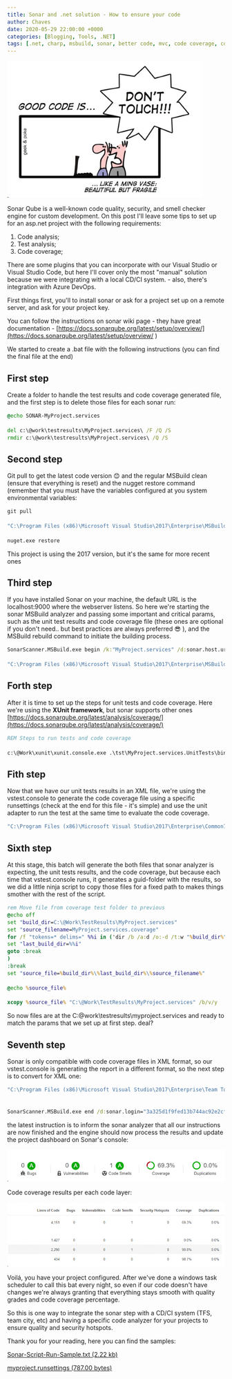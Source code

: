 ```yaml
---
title: Sonar and .net solution - How to ensure your code
author: Chaves
date: 2020-05-29 22:00:00 +0000
categories: [Blogging, Tools, .NET]
tags: [.net, charp, msbuild, sonar, better code, mvc, code coverage, code quality, best pratices, visual studio, bat file, tfs]
---
```

![good code](/assets/img/posts/good_code.png)

Sonar Qube is a well-known code quality, security, and smell checker engine for custom development. On this post I'll leave some tips to set up for an asp.net project with the following requirements:

1. Code analysis;
1. Test analysis;
1. Code coverage;

There are some plugins that you can incorporate with our Visual Studio or Visual Studio Code, but here I'll cover only the most "manual" solution because we were integrating with a local CD/CI system. - also, there's integration with Azure DevOps.

First things first, you'll to install sonar or ask for a project set up on a remote server, and ask for your project key.

You can follow the instructions on sonar wiki page - they have great documentation - [https://docs.sonarqube.org/latest/setup/overview/](https://docs.sonarqube.org/latest/setup/overview/ )

We started to create a .bat file with the following instructions (you can find the final file at the end)

## First step
Create a folder to handle the test results and code coverage generated file, and the first step is to delete those files for each sonar run:

```bat
@echo SONAR-MyProject.services
 
del c:\@work\testresults\MyProject.services\ /F /Q /S
rmdir c:\@work\testresults\MyProject.services\ /Q /S
```

## Second step
Git pull to get the latest code version 😊 and the regular MSBuild clean (ensure that everything is reset) and the nugget restore command (remember that you must have the variables configured at you system environmental variables:

```bat
git pull
 
"C:\Program Files (x86)\Microsoft Visual Studio\2017\Enterprise\MSBuild\15.0\Bin\MSBuild.exe" /t:clean
 
nuget.exe restore
```
This project is using the 2017 version, but it's the same for more recent ones

## Third step
If you have installed Sonar on your machine, the default URL is the localhost:9000 where the webserver listens. So here we're starting the sonar MSBuild analyzer and passing some important and critical params, such as the unit test results and code coverage file (these ones are optional if you don't need.. but best practices are always preferred 😎 ), and the MSBuild rebuild command to initiate the building process.

```bat
SonarScanner.MSBuild.exe begin /k:"MyProject.services" /d:sonar.host.url="http://localhost:9000" /d:sonar.login="3a325d1f9fed13b744ac92e2cffc30acb59fd702" /d:sonar.cs.xunit.reportsPaths="C:\@Work\TestResults\MyProject.services\MyProject.services.unitresults.xml" /d:sonar.cs.vscoveragexml.reportsPaths="C:\@Work\TestResults\MyProject.services\MyProject.services.coverage.xml"
 
"C:\Program Files (x86)\Microsoft Visual Studio\2017\Enterprise\MSBuild\15.0\Bin\MSBuild.exe" /t:rebuild

```
## Forth step
After it is time to set up the steps for unit tests and code coverage. Here we're using the **XUnit framework**, but sonar supports other ones [https://docs.sonarqube.org/latest/analysis/coverage/](https://docs.sonarqube.org/latest/analysis/coverage/)

```bat
REM Steps to run tests and code coverage
 
c:\@Work\xunit\xunit.console.exe .\tst\MyProject.services.UnitTests\bin\Debug\MyProject.services.UnitTests.dll -xml C:\@Work\TestResults\MyProject.services\MyProject.services.unitresults.xml
```
## Fith step
Now that we have our unit tests results in an XML file, we're using the vstest.console to generate the code coverage file using a specific runsettings (check at the end for this file - it's simple) and use the unit adapter to run the test at the same time to evaluate the code coverage.

```bat
"C:\Program Files (x86)\Microsoft Visual Studio\2017\Enterprise\Common7\IDE\CommonExtensions\Microsoft\TestWindow\vstest.console.exe" .\tst\MyProject.services.UnitTests\bin\Debug\MyProject.services.UnitTests.dll /EnableCodeCoverage /Settings:"c:\@work\testresults\MyProject.services.runsettings" /TestAdapterPath:"c:\@Work\zoomra\MyProject.Services\packages\xunit.runner.visualstudio.2.4.1\build\_common\"
```

## Sixth step
At this stage, this batch will generate the both files that sonar analyzer is expecting, the unit tests results, and the code coverage, but because each time that vstest.console runs, it generates a guid-folder with the results, so we did a little ninja script to copy those files for a fixed path to makes things smother with the rest of the script.

```bat
rem Move file from coverage test folder to previous
@echo off
set "build_dir=C:\@Work\TestResults\MyProject.services"
set "source_filename=MyProject.services.coverage"
for /f "tokens=* delims=" %%i in ('dir /b /a:d /o:-d /t:w "%build_dir%"') do (
set "last_build_dir=%%i"
goto :break
)
:break
set "source_file=%build_dir%\%last_build_dir%\%source_filename%"
 
@echo %source_file%
 
xcopy %source_file% "C:\@Work\TestResults\MyProject.services" /b/v/y
```
So now files are at the C:\@work\testresults\myproject.services and ready to match the params that we set up at first step. deal? 

## Seventh step
Sonar is only compatible with code coverage files in XML format, so our vstest.console is generating the report in a different format, so the next step is to convert for XML one:

```bat
"C:\Program Files (x86)\Microsoft Visual Studio\2017\Enterprise\Team Tools\Dynamic Code Coverage Tools\amd64\CodeCoverage.exe" analyze /output:"C:\@Work\TestResults\MyProject.services\MyProject.services.coverage.xml" "C:\@Work\TestResults\MyProject.services\MyProject.services.coverage"
 
 
SonarScanner.MSBuild.exe end /d:sonar.login="3a325d1f9fed13b744ac92e2cffc30acb59fd702"
```
the latest instruction is to inform the sonar analyzer that all our instructions are now finished and the engine should now process the results and update the project dashboard on Sonar's console:

![sonar1](/assets/img/posts/sonar_1.png)

Code coverage results per each code layer:

![sonar1](/assets/img/posts/sonar_2.png)

Voilá, you have your project configured. After we've done a windows task scheduler to call this bat every night, so even if our code doesn't have changes we're always granting that everything stays smooth with quality grades and code coverage percentage.

So this is one way to integrate the sonar step with a CD/CI system (TFS, team city, etc) and having a specific code analyzer for your projects to ensure quality and security hotspots.

Thank you for your reading, here you can find the samples:

[Sonar-Script-Run-Sample.txt (2.22 kb)](/assets/samples/Sonar-Script-Run-Sample.txt)

[myproject.runsettings (787.00 bytes)](/assets/samples/myproject.runsettings)